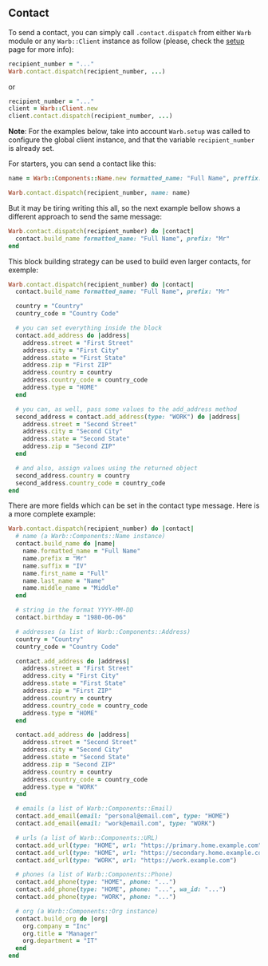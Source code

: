 ## Contact

To send a contact, you can simply call `.contact.dispatch` from either `Warb` module or any `Warb::Client` instance as follow (please, check the [setup](./setup.md) page for more info):

```ruby
recipient_number = "..."
Warb.contact.dispatch(recipient_number, ...)
```

or

```ruby
recipient_number = "..."
client = Warb::Client.new
client.contact.dispatch(recipient_number, ...)
```

**Note**: For the examples below, take into account `Warb.setup` was called to configure the global client instance, and that the variable `recipient_number` is already set.

For starters, you can send a contact like this:
```ruby
name = Warb::Components::Name.new formatted_name: "Full Name", preffix: "Mr"

Warb.contact.dispatch(recipient_number, name: name)
```

But it may be tiring writing this all, so the next example bellow shows a different approach to send the same message:

```ruby
Warb.contact.dispatch(recipient_number) do |contact|
  contact.build_name formatted_name: "Full Name", prefix: "Mr"
end
```

This block building strategy can be used to build even larger contacts, for exemple:
```ruby
Warb.contact.dispatch(recipient_number) do |contact|
  contact.build_name formatted_name: "Full Name", prefix: "Mr"

  country = "Country"
  country_code = "Country Code"

  # you can set everything inside the block
  contact.add_address do |address|
    address.street = "First Street"
    address.city = "First City"
    address.state = "First State"
    address.zip = "First ZIP"
    address.country = country
    address.country_code = country_code
    address.type = "HOME"
  end

  # you can, as well, pass some values to the add_address method
  second_address = contact.add_address(type: "WORK") do |address|
    address.street = "Second Street"
    address.city = "Second City"
    address.state = "Second State"
    address.zip = "Second ZIP"
  end

  # and also, assign values using the returned object
  second_address.country = country
  second_address.country_code = country_code
end
```

There are more fields which can be set in the contact type message. Here is a more complete example:

```ruby
Warb.contact.dispatch(recipient_number) do |contact|
  # name (a Warb::Components::Name instance)
  contact.build_name do |name|
    name.formatted_name = "Full Name"
    name.prefix = "Mr"
    name.suffix = "IV"
    name.first_name = "Full"
    name.last_name = "Name"
    name.middle_name = "Middle"
  end

  # string in the format YYYY-MM-DD
  contact.birthday = "1980-06-06"

  # addresses (a list of Warb::Components::Address)
  country = "Country"
  country_code = "Country Code"

  contact.add_address do |address|
    address.street = "First Street"
    address.city = "First City"
    address.state = "First State"
    address.zip = "First ZIP"
    address.country = country
    address.country_code = country_code
    address.type = "HOME"
  end

  contact.add_address do |address|
    address.street = "Second Street"
    address.city = "Second City"
    address.state = "Second State"
    address.zip = "Second ZIP"
    address.country = country
    address.country_code = country_code
    address.type = "WORK"
  end

  # emails (a list of Warb::Components::Email)
  contact.add_email(email: "personal@email.com", type: "HOME")
  contact.add_email(email: "work@email.com", type: "WORK")

  # urls (a list of Warb::Components::URL)
  contact.add_url(type: "HOME", url: "https://primary.home.example.com")
  contact.add_url(type: "HOME", url: "https://secondary.home.example.com")
  contact.add_url(type: "WORK", url: "https://work.example.com")

  # phones (a list of Warb::Components::Phone)
  contact.add_phone(type: "HOME", phone: "...")
  contact.add_phone(type: "HOME", phone: "...", wa_id: "...")
  contact.add_phone(type: "WORK", phone: "...")

  # org (a Warb::Components::Org instance)
  contact.build_org do |org|
    org.company = "Inc"
    org.title = "Manager"
    org.department = "IT"
  end
end
```